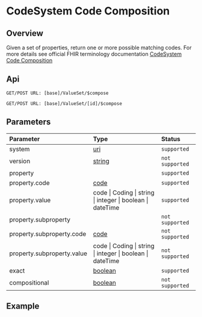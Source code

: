 # CodeSystem Code Composition

## Overview

Given a set of properties, return one or more possible matching codes. For more details see official FHIR terminology documentation [CodeSystem Code Composition](https://www.hl7.org/fhir/codesystem-operations.html#compose)

## Api

```text
GET/POST URL: [base]/ValueSet/$compose
```

```text
GET/POST URL: [base]/ValueSet/[id]/$compose
```

## Parameters

| Parameter | Type | Status |
| :--- | :--- | :--- |
| system | [uri](https://www.hl7.org/fhir/datatypes.html#uri) | `supported` |
| version | [string](https://www.hl7.org/fhir/datatypes.html#string) | `not supported` |
| property |  | `supported` |
| property.code | [code](https://www.hl7.org/fhir/datatypes.html#code) | `supported` |
| property.value | code \| Coding \| string \| integer \| boolean \| dateTime | `supported` |
| property.subproperty |  | `not supported` |
| property.subproperty.code | [code](https://www.hl7.org/fhir/datatypes.html#code) | `not supported` |
| property.subproperty.value | code \| Coding \| string \| integer \| boolean \| dateTime | `not supported` |
| exact | [boolean](https://www.hl7.org/fhir/datatypes.html#boolean) | `supported` |
| compositional | [boolean](https://www.hl7.org/fhir/datatypes.html#boolean) | `not supported` |

## Example



